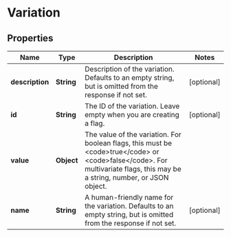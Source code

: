 

# Variation


## Properties

| Name | Type | Description | Notes |
|------------ | ------------- | ------------- | -------------|
|**description** | **String** | Description of the variation. Defaults to an empty string, but is omitted from the response if not set. |  [optional] |
|**id** | **String** | The ID of the variation. Leave empty when you are creating a flag. |  [optional] |
|**value** | **Object** | The value of the variation. For boolean flags, this must be &lt;code&gt;true&lt;/code&gt; or &lt;code&gt;false&lt;/code&gt;. For multivariate flags, this may be a string, number, or JSON object. |  |
|**name** | **String** | A human-friendly name for the variation. Defaults to an empty string, but is omitted from the response if not set. |  [optional] |



